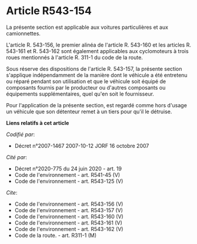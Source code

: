 # Article R543-154

La présente section est applicable aux voitures particulières et aux camionnettes.

L'article R. 543-156, le premier alinéa de l'article R. 543-160 et les articles R. 543-161 et R. 543-162 sont également
applicables aux cyclomoteurs à trois roues mentionnés à l'article R. 311-1 du code de la route.

Sous réserve des dispositions de l'article R. 543-157, la présente section s'applique indépendamment de la manière dont le
véhicule a été entretenu ou réparé pendant son utilisation et que le véhicule soit équipé de composants fournis par le
producteur ou d'autres composants ou équipements supplémentaires, quel qu'en soit le fournisseur.

Pour l'application de la présente section, est regardé comme hors d'usage un véhicule que son détenteur remet à un tiers pour
qu'il le détruise.

**Liens relatifs à cet article**

_Codifié par_:

  - Décret n°2007-1467 2007-10-12 JORF 16 octobre 2007

_Cité par_:

  - Décret n°2020-775 du 24 juin 2020 - art. 19
  - Code de l'environnement - art. R541-45 (V)
  - Code de l'environnement - art. R543-125 (V)

_Cite_:

  - Code de l'environnement - art. R543-156 (V)
  - Code de l'environnement - art. R543-157 (V)
  - Code de l'environnement - art. R543-160 (V)
  - Code de l'environnement - art. R543-161 (V)
  - Code de l'environnement - art. R543-162 (V)
  - Code de la route. - art. R311-1 (M)
